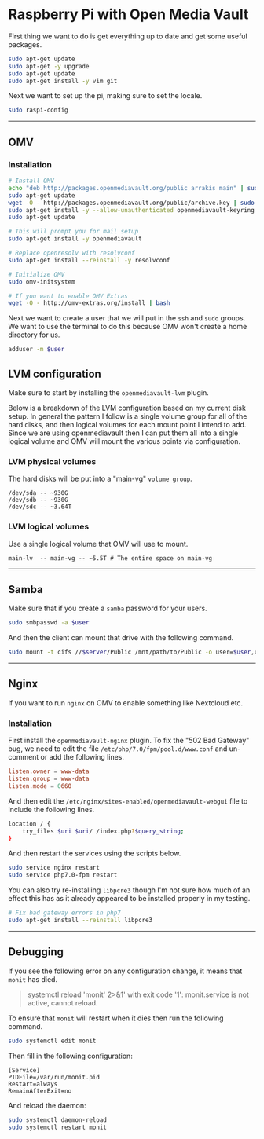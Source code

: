 # Raspberry Pi with Open Media Vault

First thing we want to do is get everything up to date and get some useful packages.

```bash
sudo apt-get update
sudo apt-get -y upgrade
sudo apt-get update
sudo apt-get install -y vim git
```

Next we want to set up the pi, making sure to set the locale.

```bash
sudo raspi-config
```

---

## OMV

### Installation

```bash
# Install OMV
echo "deb http://packages.openmediavault.org/public arrakis main" | sudo tee -a /etc/apt/sources.list.d/openmediavault.list
sudo apt-get update
wget -O - http://packages.openmediavault.org/public/archive.key | sudo apt-key add -
sudo apt-get install -y --allow-unauthenticated openmediavault-keyring
sudo apt-get update

# This will prompt you for mail setup
sudo apt-get install -y openmediavault

# Replace openresolv with resolvconf
sudo apt-get install --reinstall -y resolvconf

# Initialize OMV
sudo omv-initsystem

# If you want to enable OMV Extras
wget -O - http://omv-extras.org/install | bash
```

Next we want to create a user that we will put in the `ssh` and `sudo` groups. We want to use the terminal to do this
because OMV won't create a home directory for us.

```bash
adduser -m $user
```

## LVM configuration

Make sure to start by installing the `openmediavault-lvm` plugin.

Below is a breakdown of the LVM configuration based on my current disk setup. In general the pattern I follow
is a single volume group for all of the hard disks, and then logical volumes for each mount point I intend to add.
Since we are using openmediavault then I can put them all into a single logical volume and OMV will mount the
various points via configuration.

### LVM physical volumes

The hard disks will be put into a "main-vg" `volume group`.

```
/dev/sda -- ~930G
/dev/sdb -- ~930G
/dev/sdc -- ~3.64T
```

### LVM logical volumes

Use a single logical volume that OMV will use to mount.

```
main-lv  -- main-vg -- ~5.5T # The entire space on main-vg
```

---

## Samba

Make sure that if you create a `samba` password for your users.

```bash
sudo smbpasswd -a $user
```

And then the client can mount that drive with the following command.

```bash
sudo mount -t cifs //$server/Public /mnt/path/to/Public -o user=$user,uid=$user,gid=users
```

---

## Nginx

If you want to run `nginx` on OMV to enable something like Nextcloud etc.

### Installation

First install the `openmediavault-nginx` plugin. To fix the "502 Bad Gateway" bug, we need to edit
the file `/etc/php/7.0/fpm/pool.d/www.conf` and un-comment or add the following lines.

```conf
listen.owner = www-data
listen.group = www-data
listen.mode = 0660
```

And then edit the `/etc/nginx/sites-enabled/openmediavault-webgui` file to include the following
lines.

```bash
location / {
    try_files $uri $uri/ /index.php?$query_string;
}
```

And then restart the services using the scripts below.

```bash
sudo service nginx restart
sudo service php7.0-fpm restart
```

You can also try re-installing `libpcre3` though I'm not sure how much of an effect this has as it
already appeared to be installed properly in my testing.

```bash
# Fix bad gateway errors in php7
sudo apt-get install --reinstall libpcre3
```

---

## Debugging

If you see the following error on any configuration change, it means that `monit` has died.

> systemctl reload 'monit' 2>&1' with exit code '1': monit.service is not active, cannot reload.

To ensure that `monit` will restart when it dies then run the following command.

```bash
sudo systemctl edit monit
```

Then fill in the following configuration:

```
[Service]
PIDFile=/var/run/monit.pid
Restart=always
RemainAfterExit=no
```

And reload the daemon:

```bash
sudo systemctl daemon-reload
sudo systemctl restart monit
```
